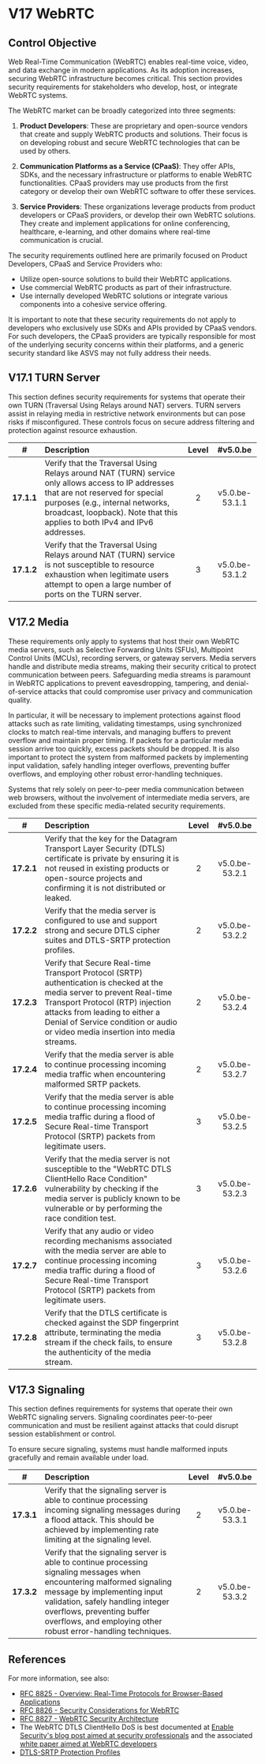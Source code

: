 # V17 WebRTC

## Control Objective

Web Real-Time Communication (WebRTC) enables real-time voice, video, and data exchange in modern applications. As its adoption increases, securing WebRTC infrastructure becomes critical. This section provides security requirements for stakeholders who develop, host, or integrate WebRTC systems.

The WebRTC market can be broadly categorized into three segments:

1. **Product Developers**: These are proprietary and open-source vendors that create and supply WebRTC products and solutions. Their focus is on developing robust and secure WebRTC technologies that can be used by others.

2. **Communication Platforms as a Service (CPaaS)**: They offer APIs, SDKs, and the necessary infrastructure or platforms to enable WebRTC functionalities. CPaaS providers may use products from the first category or develop their own WebRTC software to offer these services.

3. **Service Providers**: These organizations leverage products from product developers or CPaaS providers, or develop their own WebRTC solutions. They create and implement applications for online conferencing, healthcare, e-learning, and other domains where real-time communication is crucial.

The security requirements outlined here are primarily focused on Product Developers, CPaaS and Service Providers who:

* Utilize open-source solutions to build their WebRTC applications.
* Use commercial WebRTC products as part of their infrastructure.
* Use internally developed WebRTC solutions or integrate various components into a cohesive service offering.

It is important to note that these security requirements do not apply to developers who exclusively use SDKs and APIs provided by CPaaS vendors. For such developers, the CPaaS providers are typically responsible for most of the underlying security concerns within their platforms, and a generic security standard like ASVS may not fully address their needs.

## V17.1 TURN Server

This section defines security requirements for systems that operate their own TURN (Traversal Using Relays around NAT) servers. TURN servers assist in relaying media in restrictive network environments but can pose risks if misconfigured. These controls focus on secure address filtering and protection against resource exhaustion.

| # | Description | Level | #v5.0.be |
| :---: | :--- | :---: | :---: |
| **17.1.1** | Verify that the Traversal Using Relays around NAT (TURN) service only allows access to IP addresses that are not reserved for special purposes (e.g., internal networks, broadcast, loopback). Note that this applies to both IPv4 and IPv6 addresses. | 2 | v5.0.be-53.1.1 |
| **17.1.2** | Verify that the Traversal Using Relays around NAT (TURN) service is not susceptible to resource exhaustion when legitimate users attempt to open a large number of ports on the TURN server. | 3 | v5.0.be-53.1.2 |

## V17.2 Media

These requirements only apply to systems that host their own WebRTC media servers, such as Selective Forwarding Units (SFUs), Multipoint Control Units (MCUs), recording servers, or gateway servers. Media servers handle and distribute media streams, making their security critical to protect communication between peers. Safeguarding media streams is paramount in WebRTC applications to prevent eavesdropping, tampering, and denial-of-service attacks that could compromise user privacy and communication quality.

In particular, it will be necessary to implement protections against flood attacks such as rate limiting, validating timestamps, using synchronized clocks to match real-time intervals, and managing buffers to prevent overflow and maintain proper timing. If packets for a particular media session arrive too quickly, excess packets should be dropped. It is also important to protect the system from malformed packets by implementing input validation, safely handling integer overflows, preventing buffer overflows, and employing other robust error-handling techniques.

Systems that rely solely on peer-to-peer media communication between web browsers, without the involvement of intermediate media servers, are excluded from these specific media-related security requirements.

| # | Description | Level | #v5.0.be |
| :---: | :--- | :---: | :---: |
| **17.2.1** | Verify that the key for the Datagram Transport Layer Security (DTLS) certificate is private by ensuring it is not reused in existing products or open-source projects and confirming it is not distributed or leaked. | 2 | v5.0.be-53.2.1 |
| **17.2.2** | Verify that the media server is configured to use and support strong and secure DTLS cipher suites and DTLS-SRTP protection profiles. | 2 | v5.0.be-53.2.2 |
| **17.2.3** | Verify that Secure Real-time Transport Protocol (SRTP) authentication is checked at the media server to prevent Real-time Transport Protocol (RTP) injection attacks from leading to either a Denial of Service condition or audio or video media insertion into media streams. | 2 | v5.0.be-53.2.4 |
| **17.2.4** | Verify that the media server is able to continue processing incoming media traffic when encountering malformed SRTP packets. | 2 | v5.0.be-53.2.7 |
| **17.2.5** | Verify that the media server is able to continue processing incoming media traffic during a flood of Secure Real-time Transport Protocol (SRTP) packets from legitimate users. | 3 | v5.0.be-53.2.5 |
| **17.2.6** | Verify that the media server is not susceptible to the "WebRTC DTLS ClientHello Race Condition" vulnerability by checking if the media server is publicly known to be vulnerable or by performing the race condition test. | 3 | v5.0.be-53.2.3 |
| **17.2.7** | Verify that any audio or video recording mechanisms associated with the media server are able to continue processing incoming media traffic during a flood of Secure Real-time Transport Protocol (SRTP) packets from legitimate users. | 3 | v5.0.be-53.2.6 |
| **17.2.8** | Verify that the DTLS certificate is checked against the SDP fingerprint attribute, terminating the media stream if the check fails, to ensure the authenticity of the media stream. | 3 | v5.0.be-53.2.8 |

## V17.3 Signaling

This section defines requirements for systems that operate their own WebRTC signaling servers. Signaling coordinates peer-to-peer communication and must be resilient against attacks that could disrupt session establishment or control.

To ensure secure signaling, systems must handle malformed inputs gracefully and remain available under load.

| # | Description | Level | #v5.0.be |
| :---: | :--- | :---: | :---: |
| **17.3.1** | Verify that the signaling server is able to continue processing incoming signaling messages during a flood attack. This should be achieved by implementing rate limiting at the signaling level. | 2 | v5.0.be-53.3.1 |
| **17.3.2** | Verify that the signaling server is able to continue processing signaling messages when encountering malformed signaling message by implementing input validation, safely handling integer overflows, preventing buffer overflows, and employing other robust error-handling techniques. | 2 | v5.0.be-53.3.2 |

## References

For more information, see also:

* [RFC 8825 - Overview: Real-Time Protocols for Browser-Based Applications](https://www.rfc-editor.org/info/rfc8825)
* [RFC 8826 - Security Considerations for WebRTC](https://www.rfc-editor.org/info/rfc8826)
* [RFC 8827 - WebRTC Security Architecture](https://www.rfc-editor.org/info/rfc8827)
* The WebRTC DTLS ClientHello DoS is best documented at [Enable Security's blog post aimed at security professionals](https://www.enablesecurity.com/blog/novel-dos-vulnerability-affecting-webrtc-media-servers/) and the associated [white paper aimed at WebRTC developers](https://www.enablesecurity.com/blog/webrtc-hello-race-conditions-paper/)
* [DTLS-SRTP Protection Profiles](https://www.iana.org/assignments/srtp-protection/srtp-protection.xhtml)

